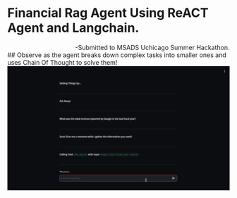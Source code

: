 # Financial Rag Agent Using ReACT Agent and Langchain.
<div style="text-align: right">-Submitted to MSADS Uchicago Summer Hackathon.</div>
## Observe as the agent breaks down complex tasks into smaller ones and uses Chain Of Thought to solve them!
<img src="https://github.com/aayushv001/ReactFinancialRAG/blob/main/demo.gif"/>
